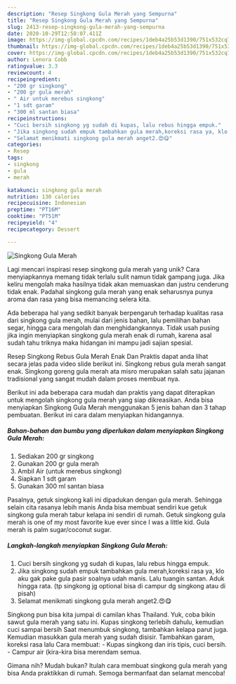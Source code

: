 ```yaml
---
description: "Resep Singkong Gula Merah yang Sempurna"
title: "Resep Singkong Gula Merah yang Sempurna"
slug: 2413-resep-singkong-gula-merah-yang-sempurna
date: 2020-10-29T12:58:07.411Z
image: https://img-global.cpcdn.com/recipes/1deb4a25b53d1390/751x532cq70/singkong-gula-merah-foto-resep-utama.jpg
thumbnail: https://img-global.cpcdn.com/recipes/1deb4a25b53d1390/751x532cq70/singkong-gula-merah-foto-resep-utama.jpg
cover: https://img-global.cpcdn.com/recipes/1deb4a25b53d1390/751x532cq70/singkong-gula-merah-foto-resep-utama.jpg
author: Lenora Cobb
ratingvalue: 3.3
reviewcount: 4
recipeingredient:
- "200 gr singkong"
- "200 gr gula merah"
- " Air untuk merebus singkong"
- "1 sdt garam"
- "300 ml santan biasa"
recipeinstructions:
- "Cuci bersih singkong yg sudah di kupas, lalu rebus hingga empuk."
- "Jika singkong sudah empuk tambahkan gula merah,koreksi rasa ya, klo aku gak pake gula pasir soalnya udah manis. Lalu tuangin santan. Aduk hingga rata. (tp singkong jg optional bisa di campur dg singkong atau di pisah)"
- "Selamat menikmati singkong gula merah anget2.😍😋"
categories:
- Resep
tags:
- singkong
- gula
- merah

katakunci: singkong gula merah 
nutrition: 130 calories
recipecuisine: Indonesian
preptime: "PT16M"
cooktime: "PT51M"
recipeyield: "4"
recipecategory: Dessert

---
```



![Singkong Gula Merah](https://img-global.cpcdn.com/recipes/1deb4a25b53d1390/751x532cq70/singkong-gula-merah-foto-resep-utama.jpg)

Lagi mencari inspirasi resep singkong gula merah yang unik? Cara menyiapkannya memang tidak terlalu sulit namun tidak gampang juga. Jika keliru mengolah maka hasilnya tidak akan memuaskan dan justru cenderung tidak enak. Padahal singkong gula merah yang enak seharusnya punya aroma dan rasa yang bisa memancing selera kita.

Ada beberapa hal yang sedikit banyak berpengaruh terhadap kualitas rasa dari singkong gula merah, mulai dari jenis bahan, lalu pemilihan bahan segar, hingga cara mengolah dan menghidangkannya. Tidak usah pusing jika ingin menyiapkan singkong gula merah enak di rumah, karena asal sudah tahu triknya maka hidangan ini mampu jadi sajian spesial.

Resep Singkong Rebus Gula Merah Enak Dan Praktis dapat anda lihat secara jelas pada video slide berikut ini. Singkong rebus gula merah sangat enak. Singkong goreng gula merah ata misro merupakan salah satu jajanan tradisional yang sangat mudah dalam proses membuat nya.


Berikut ini ada beberapa cara mudah dan praktis yang dapat diterapkan untuk mengolah singkong gula merah yang siap dikreasikan. Anda bisa menyiapkan Singkong Gula Merah menggunakan 5 jenis bahan dan 3 tahap pembuatan. Berikut ini cara dalam menyiapkan hidangannya.

<!--inarticleads1-->

##### Bahan-bahan dan bumbu yang diperlukan dalam menyiapkan Singkong Gula Merah:

1. Sediakan 200 gr singkong
1. Gunakan 200 gr gula merah
1. Ambil  Air (untuk merebus singkong)
1. Siapkan 1 sdt garam
1. Gunakan 300 ml santan biasa


Pasalnya, getuk singkong kali ini dipadukan dengan gula merah. Sehingga selain cita rasanya lebih manis Anda bisa membuat sendiri kue getuk singkong gula merah tabur kelapa ini sendiri di rumah. Getuk singkong gula merah is one of my most favorite kue ever since I was a little kid. Gula merah is palm sugar/coconut sugar. 

<!--inarticleads2-->

##### Langkah-langkah menyiapkan Singkong Gula Merah:

1. Cuci bersih singkong yg sudah di kupas, lalu rebus hingga empuk.
1. Jika singkong sudah empuk tambahkan gula merah,koreksi rasa ya, klo aku gak pake gula pasir soalnya udah manis. Lalu tuangin santan. Aduk hingga rata. (tp singkong jg optional bisa di campur dg singkong atau di pisah)
1. Selamat menikmati singkong gula merah anget2.😍😋


Singkong pun bisa kita jumpai di camilan khas Thailand. Yuk, coba bikin sawut gula merah yang satu ini. Kupas singkong terlebih dahulu, kemudian cuci sampai bersih Saat menumbuk singkong, tambahkan kelapa parut juga. Kemudian masukkan gula merah yang sudah disisir. Tambahkan garam, koreksi rasa lalu Cara membuat: - Kupas singkong dan iris tipis, cuci bersih. - Campur air (kira-kira bisa merendam semua. 

Gimana nih? Mudah bukan? Itulah cara membuat singkong gula merah yang bisa Anda praktikkan di rumah. Semoga bermanfaat dan selamat mencoba!
